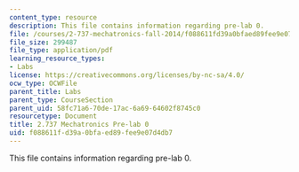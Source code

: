 ```yaml
---
content_type: resource
description: This file contains information regarding pre-lab 0.
file: /courses/2-737-mechatronics-fall-2014/f088611fd39a0bfaed89fee9e07d4db7_MIT2_737F14_Lab_0-Pre.pdf
file_size: 299487
file_type: application/pdf
learning_resource_types:
- Labs
license: https://creativecommons.org/licenses/by-nc-sa/4.0/
ocw_type: OCWFile
parent_title: Labs
parent_type: CourseSection
parent_uid: 58fc71a6-70de-17ac-6a69-64602f8745c0
resourcetype: Document
title: 2.737 Mechatronics Pre-lab 0
uid: f088611f-d39a-0bfa-ed89-fee9e07d4db7
---
```

This file contains information regarding pre-lab 0.